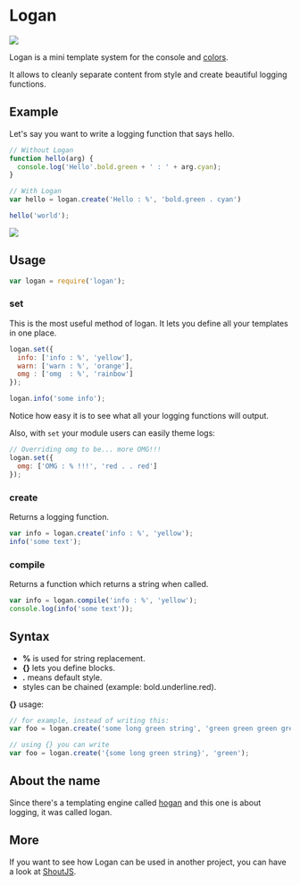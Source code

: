 # Logan

![](http://i.imgur.com/xg4wt5j.png)

Logan is a mini template system for the console and [colors](https://github.com/Marak/colors.js). 

It allows to cleanly separate content from style and create beautiful logging functions.

## Example

Let's say you want to write a logging function that says hello.

```javascript
// Without Logan
function hello(arg) {
  console.log('Hello'.bold.green + ' : ' + arg.cyan);
}

// With Logan
var hello = logan.create('Hello : %', 'bold.green . cyan')

hello('world');
```

![](http://i.imgur.com/4I6nDTp.png)

## Usage

```javascript
var logan = require('logan');
```

### set

This is the most useful method of logan. It lets you define all your templates in one place.

```javascript
logan.set({
  info: ['info : %', 'yellow'],
  warn: ['warn : %', 'orange'],
  omg : ['omg  : %', 'rainbow']
});

logan.info('some info');
```

Notice how easy it is to see what all your logging functions will output.

Also, with ```set``` your module users can easily theme logs:

```javascript
// Overriding omg to be... more OMG!!!
logan.set({
  omg: ['OMG : % !!!', 'red . . red']
});
```

### create

Returns a logging function.

```javascript
var info = logan.create('info : %', 'yellow');
info('some text');
```

### compile

Returns a function which returns a string when called.

```javascript
var info = logan.compile('info : %', 'yellow');
console.log(info('some text'));
```

## Syntax

* **%** is used for string replacement.
* **{}** lets you define blocks.
* **.** means default style.
* styles can be chained (example: bold.underline.red).

**{}** usage:

```javascript
// for example, instead of writing this:
var foo = logan.create('some long green string', 'green green green green');

// using {} you can write
var foo = logan.create('{some long green string}', 'green');
```

## About the name

Since there's a templating engine called [hogan](http://twitter.github.io/hogan.js/) and this one is about logging, it was called logan.

## More

If you want to see how Logan can be used in another project, you can have a look at [ShoutJS](https://github.com/typicode/shoutjs).